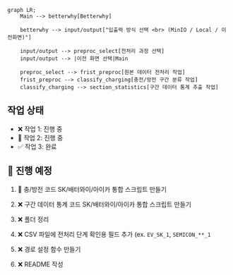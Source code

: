 ```mermaid
graph LR;
    Main --> betterwhy[Betterwhy]
    
    betterwhy --> input/output["입출력 방식 선택 <br> (MinIO / Local / 이전화면)"] 

    input/output --> preproc_select[전처리 과정 선택]
    input/output --> |이전 화면 선택|Main

    preproc_select --> frist_preproc[원본 데이터 전처리 작업]
    frist_preproc --> classify_charging[충전/방전 구간 분류 작업]
    classify_charging --> section_statistics[구간 데이터 통계 추출 작업]
```

## 작업 상태
- ❌ 작업 1: 진행 중
- 🔄 작업 2: 진행 중
- ✅ 작업 3: 완료

## 📝 진행 예정
1. 🔄 충/방전 코드 SK/배터와이/아이카 통합 스크립트 만들기

2. ❌ 구간 데이터 통계 코드 SK/배터와이/아이카 통합 스크립트 만들기

3. ❌ 폴더 정리

4. ❌ CSV 파일에 전처리 단계 확인용 필드 추가 (ex. `EV_SK_1`, `SEMICON_**_1`

5. ❌ 경로 설정 함수 만들기

6. ❌ README 작성 
